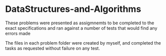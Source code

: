 # DataStructures-and-Algorithms

These problems were presented as assigmnemts to be completed to the exact specifications and ran against a number of tests that would find any errors made

The files in each problem folder were created by myself, and completed the tasks as requested without failure on any test. 
